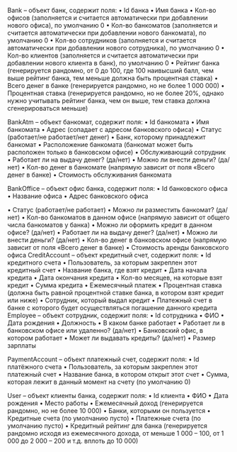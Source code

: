 Bank – объект банк, содержит поля:
• Id банка
• Имя банка
• Кол-во офисов (заполняется и считается автоматически при добавлении 
нового офиса), по умолчанию 0
• Кол-во банкоматов (заполняется и считается автоматически при 
добавлении нового банкомата), по умолчанию 0
• Кол-во сотрудников (заполняется и считается автоматически при 
добавлении нового сотрудника), по умолчанию 0
• Кол-во клиентов (заполняется и считается автоматически при добавлении 
нового клиента в банк), по умолчанию 0
• Рейтинг банка (генерируется рандомно, от 0 до 100, где 100 наивысший 
балл, чем выше рейтинг банка, тем меньше должна быть процентная ставка)
• Всего денег в банке (генерируется рандомно, но не более 1 000 000)
• Процентная ставка (генерируется рандомно, но не более 20%, однако 
нужно учитывать рейтинг банка, чем он выше, тем ставка должна 
сгенерироваться меньше)

BankAtm – объект банкомат, содержит поля:
• Id банкомата
• Имя банкомата
• Адрес (сопадает с адресом банковского офиса)
• Статус (работает/не работает/нет денег)
• Банк, которому принадлежит банкомат
• Расположение банкомата (банкомат может быть расположен только в 
банковском офисе)
• Обслуживающий сотрудник
• Работает ли на выдачу денег? (да/нет)
• Можно ли внести деньги? (да/нет)
• Кол-во денег в банкомате (напрямую зависит от поля «Всего денег в банке)
• Стоимость обслуживания банкомата

BankOffice – объект офис банка, содержит поля:
• Id банковского офиса
• Название офиса
• Адрес банковского офиса

• Статус (работает/не работает)
• Можно ли разместить банкомат? (да/нет)
• Кол-во банкоматов в данном офисе (напрямую зависит от общего числа 
банкоматов у банка)
• Можно ли оформить кредит в данном офисе? (да/нет)
• Работает ли на выдачу денег? (да/нет)
• Можно ли внести деньги? (да/нет)
• Кол-во денег в банковском офисе (напрямую зависит от поля «Всего денег 
в банке)
• Стоимость аренды банковского офиса
CreditAccount – объект кредитный счет, содержит поля:
• Id кредитного счета
• Пользователь, за которым закреплен этот кредитный счет
• Название банка, где взят кредит
• Дата начала кредита
• Дата окончания кредита
• Кол-во месяцев, на которые взят кредит
• Сумма кредита
• Ежемесячный платеж
• Процентная ставка (должна быть равной процентной ставке банка, в 
котором взят кредит или ниже)
• Сотрудник, который выдал кредит
• Платежный счет в банке с которого будет осуществляться погашение 
данного кредита
Employee – объект сотрудник, содержит поля:
• Id сотрудника
• ФИО
• Дата рождения
• Должность
• В каком банке работает
• Работает ли в банковском офисе или удаленно? (да/нет)
• Банковский офис, в котором работает
• Может ли выдавать кредиты? (да/нет)
• Размер зарплаты

PaymentAccount – объект платежный счет, содержит поля:
• Id платёжного счета
• Пользователь, за которым закреплен этот платежный счет
• Название банка, в котором открыт этот счет
• Сумма, которая лежит в данный момент на счету (по умолчанию 0)

User – объект клиенты банка, содержит поля:
• Id клиента
• ФИО
• Дата рождения
• Место работы
• Ежемесячный доход (генерируется рандомно, но не более 10 000)
• Банки, которыми он пользуется
• Кредитные счета (по умолчанию пусто)
• Платежные счета (по умолчанию пусто)
• Кредитный рейтинг для банка (генерируется рандомно исходя из 
ежемесячного дохода, от меньше 1 000 – 100, от 1 000 до 2 000 – 200 и т.д. 
вплоть до 10 000)
